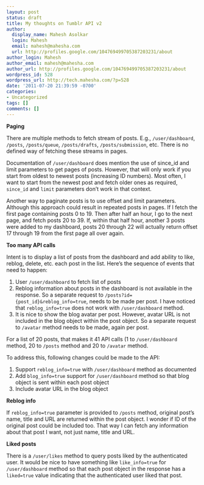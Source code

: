 ```yaml
---
layout: post
status: draft
title: My thoughts on Tumblr API v2
author:
  display_name: Mahesh Asolkar
  login: Mahesh
  email: mahesh@mahesha.com
  url: http://profiles.google.com/104769499705387203231/about
author_login: Mahesh
author_email: mahesh@mahesha.com
author_url: http://profiles.google.com/104769499705387203231/about
wordpress_id: 528
wordpress_url: http://tech.mahesha.com/?p=528
date: '2011-07-20 21:39:59 -0700'
categories:
- Uncategorized
tags: []
comments: []
---
```

<p><strong>Paging</strong></p>
<p>There are multiple methods to fetch stream of posts. E.g., <code>/user/dashboard</code>, <code>/posts</code>, <code>/posts/queue</code>, <code>/posts/drafts</code>, <code>/posts/submission</code>, etc. There is no defined way of fetching these streams in pages.</p>
<p>Documentation of <code>/user/dashboard</code> does mention the use of since_id and limit parameters to get pages of posts. However, that will only work if you start from oldest to newest posts (increasing ID numbers). Most often, I want to start from the newest post and fetch older ones as required, <code>since_id</code> and <code>limit</code> parameters don’t work in that context.</p>
<p>Another way to paginate posts is to use offset and limit parameters. Although this approach could result in repeated posts in pages. If I fetch the first page containing posts 0 to 19. Then after half an hour, I go to the next page, and fetch posts 20 to 39. If, within that half hour, another 3 posts were added to my dashboard, posts 20 through 22 will actually return offset 17 through 19 from the first page all over again.</p>
<p><strong>Too many API calls</strong></p>
<p>Intent is to display a list of posts from the dashboard and add ability to like, reblog, delete, etc. each post in the list. Here’s the sequence of events that need to happen:</p>
<ol>
<li>User <code>/user/dashboard</code> to fetch list of posts</li>
<li>Reblog information about posts in the dashboard is not available in the response. So a separate request to <code>/posts?id={post_id}&reblog_info=true</code>, needs to be made per post. I have noticed that <code>reblog_info=true</code> does not work with <code>/user/dashboard</code> method.</li>
<li>It is nice to show the blog avatar per post. However, avatar URL is not included in the blog object within the post object. So a separate request to <code>/avatar</code> method needs to be made, again per post.</li>
</ol>
<p>For a list of 20 posts, that makes it 41 API calls (1 to <code>/user/dashboard</code> method, 20 to <code>/posts</code> method and 20 to <code>/avatar</code> method.</p>
<p>To address this, following changes could be made to the API:</p>
<ol>
<li>Support <code>reblog_info=true</code> with <code>/user/dashboard</code> method as documented</li>
<li>Add <code>blog_info=true</code> support for <code>/user/dashboard</code> method so that blog object is sent within each post object</li>
<li>Include avatar URL in the blog object</li>
</ol>
<p><strong>Reblog info</strong></p>
<p>If <code>reblog_info=true</code> parameter is provided to <code>/posts</code> method, original post’s name, title and URL are returned within the post object. I wonder if ID of the original post could be included too. That way I can fetch any information about that post I want, not just name, title and URL.</p>
<p><strong>Liked posts</strong></p>
<p>There is a <code>/user/likes</code> method to query posts liked by the authenticated user. It would be nice to have something like <code>like_info=true</code> for <code>/user/dashboard</code> method so that each post object in the response has a <code>liked=true</code> value indicating that the authenticated user liked that post.</p>
